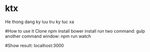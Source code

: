 # ktx
He thong dang ky luu tru ky tuc xa

#How to use it
Clone
npm install
bower install
run two command:
gulp
another command window: npm run watch

#Show result:
localhost:3000
